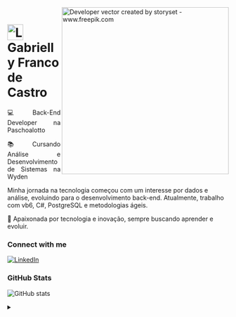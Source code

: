 <img align="right" alt="Developer vector created by storyset - www.freepik.com" height="380" src="https://user-images.githubusercontent.com/97471199/230774187-e482399b-492c-4c17-a831-0314bf90526e.png">

<h1>
    <a href="https://sterwinxs.github.io/">
     <img align="center" alt="Logo Gabrielly Castro" width="36px" src="https://user-images.githubusercontent.com/97471199/230773934-2eeb538d-d992-4199-872e-117c1c635d81.png"></a>
    <span>Gabrielly Franco de Castro</span>
</h1>

<p align="justify">💻 Back-End Developer na Paschoalotto 
<p align="justify">📚 Cursando Análise e Desenvolvimento de Sistemas na Wyden

Minha jornada na tecnologia começou com um interesse por dados e análise, evoluindo para o desenvolvimento back-end. Atualmente, trabalho com vb6, C#, PostgreSQL e metodologias ágeis.

🚀 Apaixonada por tecnologia e inovação, sempre buscando aprender e evoluir.
<!--
[![Preview](https://img.shields.io/badge/Portfolio-000?style=for-the-badge&logo=github&logoColor=FF00F6)](https://sterwinxs.github.io/)
[![GitHub Page](https://img.shields.io/badge/sterwinxs.github.io-67136f?style=for-the-badge)](https://sterwinxs.github.io/)
-->

### Connect with me

[![LinkedIn](https://img.shields.io/badge/-LinkedIn-000?style=for-the-badge&logo=linkedin&logoColor=FF00F6&color:FFF)](https://www.linkedin.com/in/gabrielly-castro/)

### GitHub Stats

![GitHub stats](https://github-readme-stats-git-masterrstaa-rickstaa.vercel.app/api?username=sterwinxs&hide_title=true&show_icons=true&include_all_commits=false&count_private=true&line_height=25&hide=issues&bg_color=000&title_color=FF00F6&text_color=FFF&border_radius=3&border_color=36123c&icon_color=FF00F6&theme=jolly)
<!--[![Most Used Languages](https://github-readme-stats-git-masterrstaa-rickstaa.vercel.app/api/top-langs/?username=sterwinxs&line_height=10&card_width=290&layout=compact&hide_title=false&count_private=true&langs_count=5&show_icons=true&title_color=FF00F6&hide=html,css,scss&bg_color=000&text_color=8B8B8B&border_radius=3&border_color=561760&count_private=true)](https://github.com/sterwinxs/github-readme-stats)-->

<details align="left">
  <summary></summary> 
 
  - Badges by <a href="https://shields.io/">shields.io</a><br>
  - GitHub Stats by <a href="https://github.com/anuraghazra/github-readme-stats">anuraghazra</a>
  - Developer vector created by <a href="https://www.freepik.com/vectors/developer">storyset - www.freepik.com</a> (edited by author)
 
  <div align="right">Made with 💜 by <a href="https://github.com/sterwinxs">EA</a>.</div>

</details>
